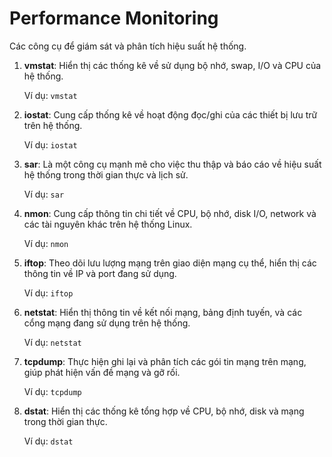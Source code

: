 # Performance Monitoring

Các công cụ để giám sát và phân tích hiệu suất hệ thống.

1.  **vmstat**: Hiển thị các thống kê về sử dụng bộ nhớ, swap, I/O và CPU của hệ thống.

    Ví dụ: `vmstat`
2.  **iostat**: Cung cấp thống kê về hoạt động đọc/ghi của các thiết bị lưu trữ trên hệ thống.

    Ví dụ: `iostat`
3.  **sar**: Là một công cụ mạnh mẽ cho việc thu thập và báo cáo về hiệu suất hệ thống trong thời gian thực và lịch sử.

    Ví dụ: `sar`
4.  **nmon**: Cung cấp thông tin chi tiết về CPU, bộ nhớ, disk I/O, network và các tài nguyên khác trên hệ thống Linux.

    Ví dụ: `nmon`
5.  **iftop**: Theo dõi lưu lượng mạng trên giao diện mạng cụ thể, hiển thị các thông tin về IP và port đang sử dụng.

    Ví dụ: `iftop`
6.  **netstat**: Hiển thị thông tin về kết nối mạng, bảng định tuyến, và các cổng mạng đang sử dụng trên hệ thống.

    Ví dụ: `netstat`
7.  **tcpdump**: Thực hiện ghi lại và phân tích các gói tin mạng trên mạng, giúp phát hiện vấn đề mạng và gỡ rối.

    Ví dụ: `tcpdump`
8.  **dstat**: Hiển thị các thống kê tổng hợp về CPU, bộ nhớ, disk và mạng trong thời gian thực.

    Ví dụ: `dstat`
